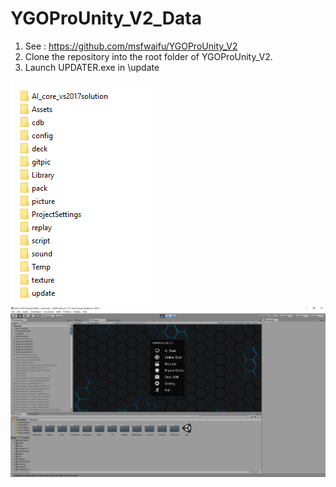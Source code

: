 # YGOProUnity_V2_Data

1. See : https://github.com/msfwaifu/YGOProUnity_V2
2. Clone the repository into the root folder of YGOProUnity_V2.
3. Launch UPDATER.exe in \update

![pic](https://raw.githubusercontent.com/msfwaifu/YGOProUnity_V2_Data/master/gitpic/0.png)
![pic](https://raw.githubusercontent.com/msfwaifu/YGOProUnity_V2_Data/master/gitpic/1.png)
